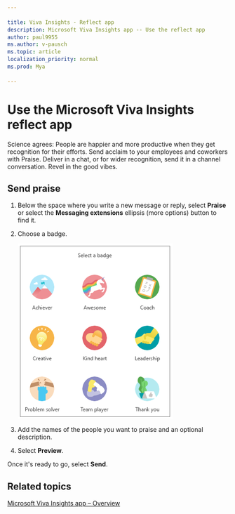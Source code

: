 ```yaml
---

title: Viva Insights - Reflect app
description: Microsoft Viva Insights app -- Use the reflect app
author: paul9955
ms.author: v-pausch
ms.topic: article
localization_priority: normal 
ms.prod: Mya

---
```


# Use the Microsoft Viva Insights reflect app 

<!-- THIS CONTENT IS FROM https://support.microsoft.com/en-us/office/send-praise-to-people-50f26b47-565f-40fe-8642-5ca2a5ed261e?ui=en-US&amp;rs=en-US&amp;ad=US -->

Science agrees: People are happier and more productive when they get recognition for their efforts. Send acclaim to your employees and coworkers with Praise. Deliver in a chat, or for wider recognition, send it in a channel conversation. Revel in the good vibes.

## Send praise 

1. Below the space where you write a new message or reply, select **Praise** or select the **Messaging extensions** ellipsis (more options) button to find it.

2. Choose a badge.

   ![Stay connected](images/praise-badges.png)

3. Add the names of the people you want to praise and an optional description.

4. Select **Preview**.

Once it's ready to go, select **Send**.

## Related topics

[Microsoft Viva Insights app &ndash; Overview](teams-app.md)

 